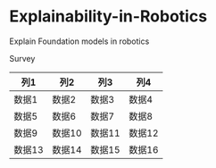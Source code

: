 # Explainability-in-Robotics
Explain Foundation models in robotics

Survey

| 列1  | 列2  | 列3  | 列4  |
| ---- | ---- | ---- | ---- |
| 数据1 | 数据2 | 数据3 | 数据4 |
| 数据5 | 数据6 | 数据7 | 数据8 |
| 数据9 | 数据10 | 数据11 | 数据12 |
| 数据13 | 数据14 | 数据15 | 数据16 |
